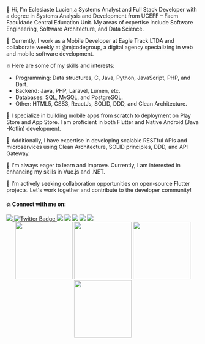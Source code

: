  👋 Hi, I’m Eclesiaste Lucien,a Systems Analyst and Full Stack Developer with a degree in Systems Analysis and Development from UCEFF – Faem Faculdade Central Education Unit. My areas of expertise include Software Engineering, Software Architecture, and Data Science.

💼 Currently, I work as a Mobile Developer at Eagle Track LTDA and collaborate weekly at @mjcodegroup, a digital agency specializing in web and mobile software development.

🔥 Here are some of my skills and interests:
- Programming: Data structures, C, Java, Python, JavaScript, PHP, and Dart.
- Backend: Java, PHP, Laravel, Lumen, etc.
- Databases: SQL, MySQL, and PostgreSQL.
- Other: HTML5, CSS3, ReactJs, SOLID, DDD, and Clean Architecture.

📱 I specialize in building mobile apps from scratch to deployment on Play Store and App Store. I am proficient in both Flutter and Native Android (Java -Kotlin) development.

🚀 Additionally, I have expertise in developing scalable RESTful APIs and microservices using Clean Architecture, SOLID principles, DDD, and API Gateway.

🌱 I'm always eager to learn and improve. Currently, I am interested in enhancing my skills in Vue.js and .NET.

💞️ I’m actively seeking collaboration opportunities on open-source Flutter projects. Let's work together and contribute to the developer community!


#### 💥 Connect with me on:

<div>
   <a href="https://www.linkedin.com/in/eclesiaste-lucien-a51b171b8/" target="_blank">
      <img src="https://img.shields.io/badge/LinkedIn-0077B5?style=for-the-badge&logo=linkedin&logoColor=white" target="_blank">
   </a>
  <a href="https://twitter.com/EclesiasteLuci1" target="_blank">
    <img src="https://img.shields.io/badge/Twitter-blue?style=for-the-badge&logo=twitter&logoColor=white" alt="Twitter Badge"/>
  </a>
  <a href = "mailto:eclesiastelucien@gmail.com"><img src="https://img.shields.io/badge/Gmail-D14836?style=for-the-badge&logo=gmail&logoColor=white" target="_blank"></a>
  <a href="#"><img src="https://img.shields.io/badge/Discord-7289DA?style=for-the-badge&logo=discord&logoColor=white"></a>
  <a href="https://www.instagram.com/ecle_lucien/" target="_blank"><img src="https://img.shields.io/badge/Instagram-E4405F?style=for-the-badge&logo=instagram&logoColor=white"></a>
 <a href="https://t.me/eclelucien" target="_blank"><img src="https://img.shields.io/badge/Telegram-2CA5E0?style=for-the-badge&logo=telegram&logoColor=white"></a>
 <a href="https://dev.to/eclelucien" target="_blank"><img src="https://img.shields.io/badge/website-000000?style=for-the-badge&logo=About.me&logoColor=white"></a>

<div align="center">
<img height="150em" src="https://github-profile-summary-cards.vercel.app/api/cards/profile-details?username=eclelucien&theme=tokyonight"/> 
<img height="150em" src="https://github-readme-stats.vercel.app/api?username=eclelucien&show_icons=true&theme=tokyonight&include_all_commits=true&count_private=false&hide_border=true"/> <img height="150em" src="https://github-readme-stats.vercel.app/api/top-langs/?username=eclelucien&layout=compact&langs_count=7&theme=tokyonight&hide_border=true"/> <img height="150em" src="https://github-readme-streak-stats.herokuapp.com/?user=eclelucien&theme=tokyonight&hide_border=true"/>

</div>

<!---
eclelucien/eclelucien is a ✨ special ✨ repository because its `README.md` (this file) appears on your GitHub profile.
You can click the Preview link to take a look at your changes.
--->
